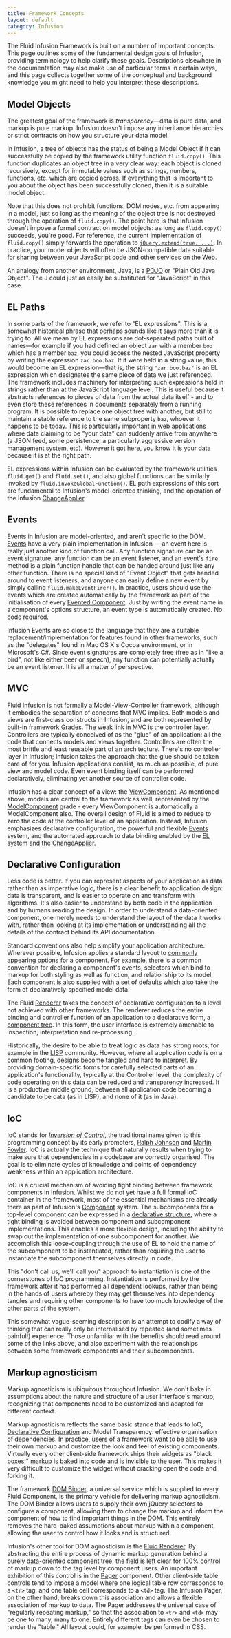 ```yaml
---
title: Framework Concepts
layout: default
category: Infusion
---
```


The Fluid Infusion Framework is built on a number of important concepts. This page outlines some of the fundamental design goals of Infusion, providing terminology to help clarify these goals. Descriptions elsewhere in the documentation may also make use of particular terms in certain ways, and this page collects together some of the conceptual and background knowledge you might need to help you interpret these descriptions.

## Model Objects

The greatest goal of the framework is *transparency*—data is pure data, and markup is pure markup. Infusion doesn't impose any inheritance hierarchies or strict contracts on how you structure your data model.

In Infusion, a tree of objects has the status of being a Model Object if it can successfully be copied by the framework utility function `fluid.copy()`. This function duplicates an object tree in a very clear way: each object is cloned recursively, except for immutable values such as strings, numbers, functions, etc. which are copied across. If everything that is important to you about the object has been successfully cloned, then it is a suitable model object.

Note that this does not prohibit functions, DOM nodes, etc. from appearing in a model, just so long as the meaning of the object tree is not destroyed through the operation of `fluid.copy()`. The point here is that Infusion doesn't impose a formal contract on model objects: as long as `fluid.copy()` succeeds, you're good. For reference, the current implementation of `fluid.copy()` simply forwards the operation to [`jQuery.extend(true, ...)`](http://docs.jquery.com/Utilities/jQuery.extend). In practice, your model objects will often be JSON-compatible data suitable for sharing between your JavaScript code and other services on the Web.

An analogy from another environment, Java, is a [POJO](http://en.wikipedia.org/wiki/POJO) or "Plain Old Java Object". The J could just as easily be substituted for "JavaScript" in this case.

## EL Paths

In some parts of the framework, we refer to "EL expressions". This is a somewhat historical phrase that perhaps sounds like it says more than it is trying to. All we mean by EL expressions are dot-separated paths built of names—for example if you had defined an object `zar` with a member `boo` which has a member `baz`, you could access the nested JavaScript property by writing the expression `zar.boo.baz`. If it were held in a string value, this would become an EL expression—that is, the string `"zar.boo.baz"` is an EL expression which designates the same piece of data we just referenced. The framework includes machinery for interpreting such expressions held in strings rather than at the JavaScript language level. This is useful because it abstracts references to pieces of data from the actual data itself - and to even store these references in documents separately from a running program. It is possible to replace one object tree with another, but still to maintain a stable reference to the same subproperty `baz`, whoever it happens to be today. This is particularly important in web applications where data claiming to be "your data" can suddenly arrive from anywhere (a JSON feed, some persistence, a particularly aggressive version management system, etc). However it got here, you know it is your data because it is at the right path.

EL expressions within Infusion can be evaluated by the framework utilities `fluid.get()` and `fluid.set()`, and also global functions can be similarly invoked by `fluid.invokeGlobalFunction()`. EL path expressions of this sort are fundamental to Infusion's model-oriented thinking, and the operation of the Infusion [ChangeApplier](ChangeApplier.md).

## Events

Events in Infusion are model-oriented, and aren't specific to the DOM. [Events](InfusionEventSystem.md) have a very plain implementation in Infusion —  an event here is really just another kind of function call. Any function signature can be an event signature, any function can be an event listener, and an event's `fire` method is a plain function handle that can be handed around just like any other function. There is no special kind of "Event Object" that gets handed around to event listeners, and anyone can easily define a new event by simply calling `fluid.makeEventFirer()`. In practice, users should use the events which are created automatically by the framework as part of the initialisation of every [Evented Component](tutorial-gettingStartedWithInfusion/EventedComponents.md). Just by writing the event name in a component's options structure, an event type is automatically created. No code required.

Infusion Events are so close to the language that they are a suitable replacement/implementation for features found in other frameworks, such as the "delegates" found in Mac OS X's Cocoa environment, or in Microsoft's C#. Since event signatures are completely free (free as in "like a bird", not like either beer or speech), any function can potentially actually be an event listener. It is all a matter of perspective.

## MVC

Fluid Infusion is not formally a Model-View-Controller framework, although it embodies the separation of concerns that MVC implies. Both models and views are first-class constructs in Infusion, and are both represented by built-in framework [Grades](ComponentGrades.md). The weak link in MVC is the controller layer. Controllers are typically conceived of as the "glue" of an application: all the code that connects models and views together. Controllers are often the most brittle and least reusable part of an architecture. There's no controller layer in Infusion; Infusion takes the approach that the glue should be taken care of for you. Infusion applications consist, as much as possible, of pure view and model code. Even event binding itself can be performed declaratively, eliminating yet another source of controller code.

Infusion has a clear concept of a view: the [ViewComponent](tutorial-gettingStartedWithInfusion/ViewComponents.md). As mentioned above, models are central to the framework as well, represented by the [ModelComponent](tutorial-gettingStartedWithInfusion/ModelComponents.md) grade - every ViewComponent is automatically a ModelComponent also. The overall design of Fluid is aimed to reduce to zero the code at the controller level of an application. Instead, Infusion emphasizes declarative configuration, the powerful and flexible [Events](InfusionEventSystem.md) system, and the automated approach to data binding enabled by the [EL](#el-paths) system and the [ChangeApplier](ChangeApplier.md).

## Declarative Configuration

Less code is better. If you can represent aspects of your application as data rather than as imperative logic, there is a clear benefit to application design: data is transparent, and is easier to operate on and transform with algorithms. It's also easier to understand by both code in the application and by humans reading the design. In order to understand a data-oriented component, one merely needs to understand the layout of the data it works with, rather than looking at its implementation or understanding all the details of the contract behind its API documentation.

Standard conventions also help simplify your application architecture. Wherever possible, Infusion applies a standard layout to [commonly appearing options](ComponentConfigurationOptions.md) for a component. For example, there is a common convention for declaring a component's events, selectors which bind to markup for both styling as well as function, and relationship to its model. Each component is also supplied with a set of defaults which also take the form of declaratively-specified model data.

The Fluid [Renderer](Renderer.md) takes the concept of declarative configuration to a level not achieved with other frameworks. The renderer reduces the entire binding and controller function of an application to a declarative form, a [component tree](RendererComponentTrees.md). In this form, the user interface is extremely amenable to inspection, interpretation and re-processing.

Historically, the desire to be able to treat logic as data has strong roots, for example in the [LISP](http://en.wikipedia.org/wiki/Lisp_programming_language) community. However, where all application code is on a common footing, designs become tangled and hard to interpret. By providing domain-specific forms for carefully selected parts of an application's functionality, typically at the Controller level, the complexity of code operating on this data can be reduced and transparency increased. It is a productive middle ground, between all application code becoming a candidate to be data (as in LISP), and none of it (as in Java).

## IoC

IoC stands for [*Inversion of Control*](http://en.wikipedia.org/wiki/Inversion_of_control), the traditional name given to this programming concept by its early promoters, [Ralph Johnson](http://www.laputan.org/drc/drc.html) and [Martin Fowler](http://martinfowler.com/bliki/InversionOfControl.html). IoC is actually the technique that naturally results when trying to make sure that dependencies in a codebase are correctly organised. The goal is to eliminate cycles of knowledge and points of dependency weakness within an application architecture.

IoC is a crucial mechanism of avoiding tight binding between framework components in Infusion. Whilst we do not yet have a full formal IoC container in the framework, most of the essential mechanisms are already there as part of Infusion's [Component](to-do/UnderstandingInfusionComponents.md) system. The subcomponents for a top-level component can be expressed in a [declarative structure](#declarative-configuration), where a tight binding is avoided between component and subcomponent implementations. This enables a more flexible design, including the ability to swap out the implementation of one subcomponent for another. We accomplish this loose-coupling through the use of EL to hold the name of the subcomponent to be instantiated, rather than requiring the user to instantiate the subcomponent themselves directly in code.

This "don't call us, we'll call you" approach to instantiation is one of the cornerstones of IoC programming. Instantiation is performed by the framework after it has performed all dependent lookups, rather than being in the hands of users whereby they may get themselves into dependency tangles and requiring other components to have too much knowledge of the other parts of the system.

This somewhat vague-seeming description is an attempt to codify a way of thinking that can really only be internalised by repeated (and sometimes painful!) experience. Those unfamiliar with the benefits should read around some of the links above, and also experiment with the relationships between some framework components and their subcomponents.

## Markup agnosticism

Markup agnosticism is ubiquitous throughout Infusion. We don't bake in assumptions about the nature and structure of a user interface's markup, recognizing that components need to be customized and adapted for different context.

Markup agnosticism reflects the same basic stance that leads to IoC, [Declarative Configuration](#declarative-configuration) and Model Transparency: effective organisation of dependencies. In practice, users of a framework want to be able to use their own markup and customize the look and feel of existing components. Virtually every other client-side framework ships their widgets as "black boxes:" markup is baked into code and is invisible to the user. This makes it very difficult to customize the widget without cracking open the code and forking it.

The framework [DOM Binder](DOMBinder.md), a universal service which is supplied to every Fluid Component, is the primary vehicle for delivering markup agnosticism. The DOM Binder allows users to supply their own jQuery selectors to configure a component, allowing them to change the markup and inform the component of how to find important things in the DOM. This entirely removes the hard-baked assumptions about markup within a component, allowing the user to control how it looks and is structured.

Infusion's other tool for DOM agnosticism is the [Fluid Renderer](Renderer.md). By abstracting the entire process of dynamic markup generation behind a purely data-oriented component tree, the field is left clear for 100% control of markup down to the tag level by component users. An important exhibition of this control is in the [Pager](to-do/Pager.md) component. Other client-side table controls tend to impose a model where one logical table row corresponds to a `<tr>` tag, and one table cell corresponds to a `<td>` tag. The Infusion Pager, on the other hand, breaks down this association and allows a flexible association of markup to data. The Pager addresses the universal case of "regularly repeating markup," so that the association to `<tr>` and `<td>` may be one to many, many to one. Entirely different tags can even be chosen to render the "table." All layout could, for example, be performed in CSS.

